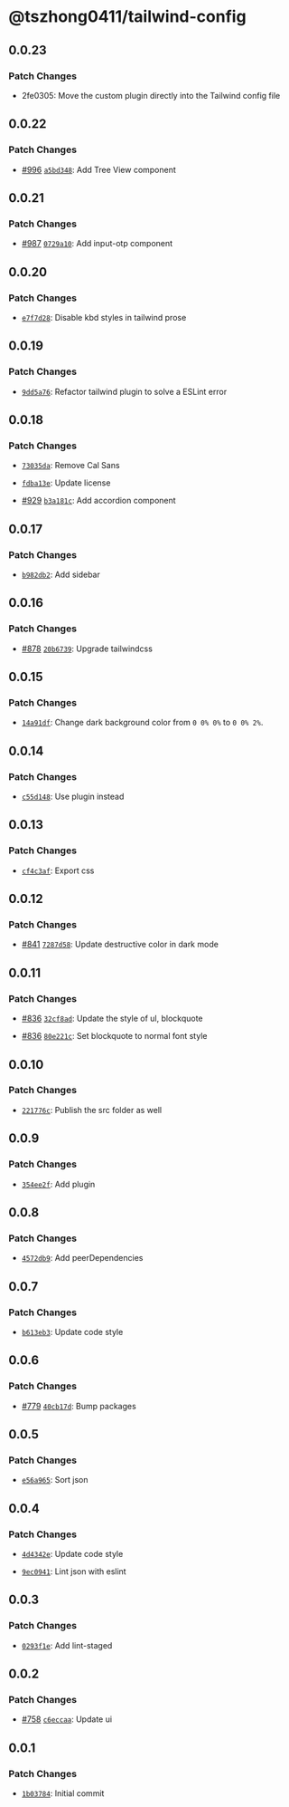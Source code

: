 # @tszhong0411/tailwind-config

## 0.0.23

### Patch Changes

- 2fe0305: Move the custom plugin directly into the Tailwind config file

## 0.0.22

### Patch Changes

- [#996](https://github.com/tszhong0411/honghong.me/pull/996) [`a5bd348`](https://github.com/tszhong0411/honghong.me/commit/a5bd3488276a5defc06af8fe62dd3521870e69c0): Add Tree View component

## 0.0.21

### Patch Changes

- [#987](https://github.com/tszhong0411/honghong.me/pull/987) [`0729a10`](https://github.com/tszhong0411/honghong.me/commit/0729a107f17a8946f4d70b6b2f0b8481169300da): Add input-otp component

## 0.0.20

### Patch Changes

- [`e7f7d28`](https://github.com/tszhong0411/honghong.me/commit/e7f7d286936c594f041bcc1c79f5525e1135012d): Disable kbd styles in tailwind prose

## 0.0.19

### Patch Changes

- [`9dd5a76`](https://github.com/tszhong0411/honghong.me/commit/9dd5a76f1174c3bff26fdf377c5f678756afbcca): Refactor tailwind plugin to solve a ESLint error

## 0.0.18

### Patch Changes

- [`73035da`](https://github.com/tszhong0411/honghong.me/commit/73035dad0a4baeaffe3f5fadc7a580b86349fd57): Remove Cal Sans

- [`fdba13e`](https://github.com/tszhong0411/honghong.me/commit/fdba13e933085bec17f85ec686161377295e13f7): Update license

- [#929](https://github.com/tszhong0411/honghong.me/pull/929) [`b3a181c`](https://github.com/tszhong0411/honghong.me/commit/b3a181cc0d4f778e2e9cb971b2121e685ecf994e): Add accordion component

## 0.0.17

### Patch Changes

- [`b982db2`](https://github.com/tszhong0411/honghong.me/commit/b982db22f671e5f2719fbffc0b8da48c1d9f93c1): Add sidebar

## 0.0.16

### Patch Changes

- [#878](https://github.com/tszhong0411/honghong.me/pull/878) [`20b6739`](https://github.com/tszhong0411/honghong.me/commit/20b67390fd52928160a0709a2ae64991cbc1f19f): Upgrade tailwindcss

## 0.0.15

### Patch Changes

- [`14a91df`](https://github.com/tszhong0411/honghong.me/commit/14a91df468fa5591b2c10263b9c34c1f30b02672): Change dark background color from `0 0% 0%` to `0 0% 2%`.

## 0.0.14

### Patch Changes

- [`c55d148`](https://github.com/tszhong0411/honghong.me/commit/c55d14871ce7510226d2cb0b02222e86f23a8b40): Use plugin instead

## 0.0.13

### Patch Changes

- [`cf4c3af`](https://github.com/tszhong0411/honghong.me/commit/cf4c3af98757bc3d2daf6dddb60ec68f5d492c29): Export css

## 0.0.12

### Patch Changes

- [#841](https://github.com/tszhong0411/honghong.me/pull/841) [`7287d58`](https://github.com/tszhong0411/honghong.me/commit/7287d58e01d380c935f96d8e45ffa8a69bd8e575): Update destructive color in dark mode

## 0.0.11

### Patch Changes

- [#836](https://github.com/tszhong0411/honghong.me/pull/836) [`32cf8ad`](https://github.com/tszhong0411/honghong.me/commit/32cf8ade55089eb5fc8909ec222f3aba4167f135): Update the style of ul, blockquote

- [#836](https://github.com/tszhong0411/honghong.me/pull/836) [`80e221c`](https://github.com/tszhong0411/honghong.me/commit/80e221c06956636387a75438fb9d94c2bc4f0bfb): Set blockquote to normal font style

## 0.0.10

### Patch Changes

- [`221776c`](https://github.com/tszhong0411/honghong.me/commit/221776c1d71aa0f2d252da9ad7a97406ee7e5e29): Publish the src folder as well

## 0.0.9

### Patch Changes

- [`354ee2f`](https://github.com/tszhong0411/honghong.me/commit/354ee2fb54efb4aa35737760cd008271a0765ff2): Add plugin

## 0.0.8

### Patch Changes

- [`4572db9`](https://github.com/tszhong0411/honghong.me/commit/4572db99b755ec13ddeed22c6034a096c2f701fc): Add peerDependencies

## 0.0.7

### Patch Changes

- [`b613eb3`](https://github.com/tszhong0411/honghong.me/commit/b613eb37f940d1c9f9d20cd923ff0d2fa26057df): Update code style

## 0.0.6

### Patch Changes

- [#779](https://github.com/tszhong0411/honghong.me/pull/779) [`40cb17d`](https://github.com/tszhong0411/honghong.me/commit/40cb17de95dfa621d926aecba94f65b0de412a1f): Bump packages

## 0.0.5

### Patch Changes

- [`e56a965`](https://github.com/tszhong0411/honghong.me/commit/e56a96595ccc1d702377c74d3329d77f247c22ca): Sort json

## 0.0.4

### Patch Changes

- [`4d4342e`](https://github.com/tszhong0411/honghong.me/commit/4d4342e75709ba9939561b76171466e2e6becac9): Update code style

- [`9ec0941`](https://github.com/tszhong0411/honghong.me/commit/9ec0941334638c7a6d2d57c1977665c8f6b4b239): Lint json with eslint

## 0.0.3

### Patch Changes

- [`0293f1e`](https://github.com/tszhong0411/honghong.me/commit/0293f1eef1160f3746fc1bdd5c7d914182f6c044): Add lint-staged

## 0.0.2

### Patch Changes

- [#758](https://github.com/tszhong0411/honghong.me/pull/758) [`c6eccaa`](https://github.com/tszhong0411/honghong.me/commit/c6eccaab231468cdc92f800d06128902bccc79cf): Update ui

## 0.0.1

### Patch Changes

- [`1b03784`](https://github.com/tszhong0411/honghong.me/commit/1b0378433c04b66405375bcc229cca5eeb7f0799): Initial commit
